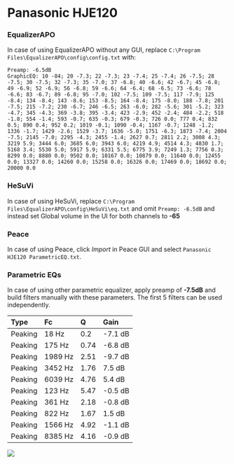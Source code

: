 # Panasonic HJE120

### EqualizerAPO
In case of using EqualizerAPO without any GUI, replace `C:\Program Files\EqualizerAPO\config\config.txt`
with:
```
Preamp: -6.5dB
GraphicEQ: 10 -84; 20 -7.3; 22 -7.3; 23 -7.4; 25 -7.4; 26 -7.5; 28 -7.5; 30 -7.5; 32 -7.3; 35 -7.0; 37 -6.8; 40 -6.6; 42 -6.7; 45 -6.8; 49 -6.9; 52 -6.9; 56 -6.8; 59 -6.6; 64 -6.4; 68 -6.5; 73 -6.6; 78 -6.6; 83 -6.7; 89 -6.8; 95 -7.0; 102 -7.5; 109 -7.5; 117 -7.9; 125 -8.4; 134 -8.4; 143 -8.6; 153 -8.5; 164 -8.4; 175 -8.0; 188 -7.8; 201 -7.5; 215 -7.2; 230 -6.7; 246 -6.5; 263 -6.0; 282 -5.6; 301 -5.2; 323 -4.7; 345 -4.3; 369 -3.8; 395 -3.4; 423 -2.9; 452 -2.4; 484 -2.2; 518 -1.8; 554 -1.4; 593 -0.7; 635 -0.3; 679 -0.3; 726 0.0; 777 0.4; 832 0.5; 890 0.4; 952 0.2; 1019 -0.1; 1090 -0.4; 1167 -0.7; 1248 -1.2; 1336 -1.7; 1429 -2.6; 1529 -3.7; 1636 -5.0; 1751 -6.3; 1873 -7.4; 2004 -7.5; 2145 -7.0; 2295 -4.3; 2455 -1.4; 2627 0.7; 2811 2.2; 3008 4.3; 3219 5.9; 3444 6.0; 3685 6.0; 3943 6.0; 4219 4.9; 4514 4.3; 4830 1.7; 5168 3.4; 5530 5.0; 5917 5.9; 6331 5.5; 6775 3.9; 7249 1.3; 7756 0.3; 8299 0.0; 8880 0.0; 9502 0.0; 10167 0.0; 10879 0.0; 11640 0.0; 12455 0.0; 13327 0.0; 14260 0.0; 15258 0.0; 16326 0.0; 17469 0.0; 18692 0.0; 20000 0.0
```

### HeSuVi
In case of using HeSuVi, replace `C:\Program Files\EqualizerAPO\config\HeSuVi\eq.txt` and omit `Preamp:
-6.5dB` and instead set Global volume in the UI for both channels to **-65**

### Peace
In case of using Peace, click *Import* in Peace GUI and select `Panasonic HJE120 ParametricEQ.txt`.

### Parametric EQs
In case of using other parametric equalizer, apply preamp of **-7.5dB** and build filters manually with
these parameters. The first 5 filters can be used independently.

| Type    | Fc      |    Q | Gain    |
|:--------|:--------|:-----|:--------|
| Peaking | 18 Hz   | 0.2  | -7.1 dB |
| Peaking | 175 Hz  | 0.74 | -6.8 dB |
| Peaking | 1989 Hz | 2.51 | -9.7 dB |
| Peaking | 3452 Hz | 1.76 | 7.5 dB  |
| Peaking | 6039 Hz | 4.76 | 5.4 dB  |
| Peaking | 123 Hz  | 5.47 | -0.5 dB |
| Peaking | 361 Hz  | 2.18 | -0.8 dB |
| Peaking | 822 Hz  | 1.67 | 1.5 dB  |
| Peaking | 1566 Hz | 4.92 | -1.1 dB |
| Peaking | 8385 Hz | 4.16 | -0.9 dB |

![](https://raw.githubusercontent.com/jaakkopasanen/AutoEq/master/results/innerfidelity/sbaf-serious/Panasonic%20HJE120/Panasonic%20HJE120.png)